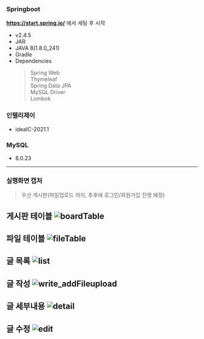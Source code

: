 ### Springboot
**https://start.spring.io/** 에서 세팅 후 시작
- v2.4.5
- JAR
- JAVA 8(1.8.0_241)
- Gradle
- Dependencies
  > Spring Web<br>Thymeleaf<br>Spring Data JPA<br>MySQL Driver<br>Lombok
  
### 인텔리제이
- ideaIC-2021.1

### MySQL
- 8.0.23

---

### 실행화면 캡처
> 우선 게시판(파일업로드 까지, 추후에 로그인/회원가입 진행 예정)

**게시판 테이블**
![boardTable](https://user-images.githubusercontent.com/58925978/115341346-64757700-a1e3-11eb-9302-8dc9864ee85e.PNG)
---
**파일 테이블**
![fileTable](https://user-images.githubusercontent.com/58925978/115341348-650e0d80-a1e3-11eb-9ffb-83d85e21ee92.PNG)
---
**글 목록**
![list](https://user-images.githubusercontent.com/58925978/115341107-eadd8900-a1e2-11eb-9d2c-218384fba098.PNG)
---
**글 작성**
![write_addFileupload](https://user-images.githubusercontent.com/58925978/115341109-eadd8900-a1e2-11eb-8b72-dc2d0fa6c40d.PNG)
---
**글 세부내용**
![detail](https://user-images.githubusercontent.com/58925978/115341104-e9ac5c00-a1e2-11eb-88b6-0c672e38c1fc.PNG)
---
**글 수정**
![edit](https://user-images.githubusercontent.com/58925978/115341105-ea44f280-a1e2-11eb-8855-e7ce91be42bc.PNG)
---

